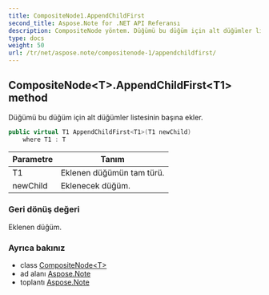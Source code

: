 ```yaml
---
title: CompositeNode1.AppendChildFirst
second_title: Aspose.Note for .NET API Referansı
description: CompositeNode yöntem. Düğümü bu düğüm için alt düğümler listesinin başına ekler.
type: docs
weight: 50
url: /tr/net/aspose.note/compositenode-1/appendchildfirst/
---
```

## CompositeNode&lt;T&gt;.AppendChildFirst&lt;T1&gt; method

Düğümü bu düğüm için alt düğümler listesinin başına ekler.

```csharp
public virtual T1 AppendChildFirst<T1>(T1 newChild)
    where T1 : T
```

| Parametre | Tanım |
| --- | --- |
| T1 | Eklenen düğümün tam türü. |
| newChild | Eklenecek düğüm. |

### Geri dönüş değeri

Eklenen düğüm.

### Ayrıca bakınız

* class [CompositeNode&lt;T&gt;](../)
* ad alanı [Aspose.Note](../../compositenode-1/)
* toplantı [Aspose.Note](../../../)


